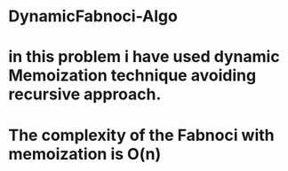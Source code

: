 # DynamicFabnoci-Algo
# in this problem i have used dynamic Memoization technique avoiding recursive approach.
# The complexity of the Fabnoci with memoization is O(n)
